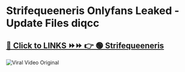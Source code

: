 
 # Strifequeeneris Onlyfans Leaked - Update Files diqcc

## <h2><a href="https://clipsfans.com/Strifequeeneris&ref=git">🔗 Click to LINKS ⏩⏩ 👉 🟢 Strifequeeneris </a></h2>

<a href="https://clipsfans.com/Strifequeeneris&ref=git" rel="nofollow" data-target="animated-image.originalLink"><img src="https://i.ibb.co.com/xMMVF88/686577567.gif" alt="Viral Video Original" style="max-width: 100%; display: inline-block;" data-target="animated-image.originalImage"></a>

